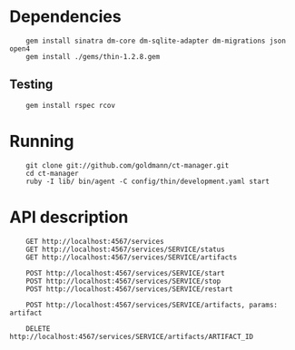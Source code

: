 Dependencies
============

        gem install sinatra dm-core dm-sqlite-adapter dm-migrations json open4
        gem install ./gems/thin-1.2.8.gem

Testing
-------

        gem install rspec rcov

Running
=======

        git clone git://github.com/goldmann/ct-manager.git
        cd ct-manager
        ruby -I lib/ bin/agent -C config/thin/development.yaml start

API description
===============

        GET http://localhost:4567/services
        GET http://localhost:4567/services/SERVICE/status
        GET http://localhost:4567/services/SERVICE/artifacts

        POST http://localhost:4567/services/SERVICE/start
        POST http://localhost:4567/services/SERVICE/stop
        POST http://localhost:4567/services/SERVICE/restart

        POST http://localhost:4567/services/SERVICE/artifacts, params: artifact

        DELETE http://localhost:4567/services/SERVICE/artifacts/ARTIFACT_ID
